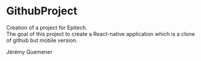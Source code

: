 # GithubProject
Creation of a project for Epitech.<br>
The goal of this project to create a React-native application which is a clone of github but mobile version.

Jérémy Quemener
